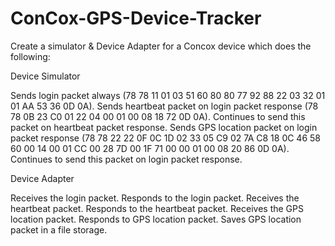 # ConCox-GPS-Device-Tracker

Create a simulator & Device Adapter for a Concox device which does the following:



Device Simulator

Sends login packet always (78 78 11 01 03 51 60 80 80 77 92 88 22 03 32 01 01 AA 53 36 0D 0A).
Sends heartbeat packet on login packet response (78 78 0B 23 C0 01 22 04 00 01 00 08 18 72 0D 0A).
Continues to send this packet on heartbeat packet response.
Sends GPS location packet on login packet response (78 78 22 22 0F 0C 1D 02 33 05 C9 02 7A C8 18 0C 46 58 60 00 14 00 01 CC 00 28 7D 00 1F 71 00 00 01 00 08 20 86 0D 0A).
Continues to send this packet on login packet response.



Device Adapter

Receives the login packet.
Responds to the login packet.
Receives the heartbeat packet.
Responds to the heartbeat packet.
Receives the GPS location packet.
Responds to GPS location packet.
Saves GPS location packet in a file storage.
